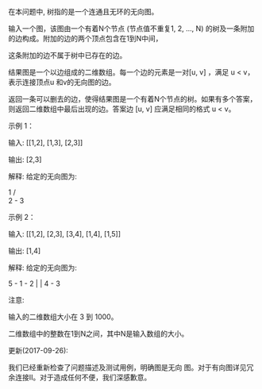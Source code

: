 在本问题中, 树指的是一个连通且无环的无向图。

输入一个图，该图由一个有着N个节点 (节点值不重复1, 2, ..., N) 的树及一条附加的边构成。附加的边的两个顶点包含在1到N中间，

这条附加的边不属于树中已存在的边。

结果图是一个以边组成的二维数组。每一个边的元素是一对[u, v] ，满足 u < v，表示连接顶点u 和v的无向图的边。

返回一条可以删去的边，使得结果图是一个有着N个节点的树。如果有多个答案，则返回二维数组中最后出现的边。答案边 [u, v] 应满足相同的格式 u < v。

示例 1：

输入: [[1,2], [1,3], [2,3]]

输出: [2,3]

解释: 给定的无向图为:

  1
 / \
2 - 3

示例 2：

输入: [[1,2], [2,3], [3,4], [1,4], [1,5]]

输出: [1,4]

解释: 给定的无向图为:

5 - 1 - 2
    |   |
    4 - 3
    
注意:

输入的二维数组大小在 3 到 1000。

二维数组中的整数在1到N之间，其中N是输入数组的大小。

更新(2017-09-26):

我们已经重新检查了问题描述及测试用例，明确图是无向 图。对于有向图详见冗余连接II。对于造成任何不便，我们深感歉意。
